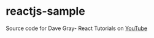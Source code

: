 # reactjs-sample
Source code for Dave Gray- React Tutorials on [YouTube](https://www.youtube.com/playlist?list=PL0Zuz27SZ-6PrE9srvEn8nbhOOyxnWXfp)
